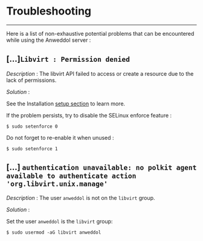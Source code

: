# Troubleshooting

----

Here is a list of non-exhaustive potential problems that can be encountered while using the Anweddol server : 

## [...]`Libvirt : Permission denied`

*Description* : The libvirt API failed to access or create a resource due to the lack of permissions.

*Solution* : 

See the Installation [setup section](installation.md) to learn more.

If the problem persists, try to disable the SELinux enforce feature : 

```
$ sudo setenforce 0
```

Do not forget to re-enable it when unused : 

```
$ sudo setenforce 1
```

## [...] `authentication unavailable: no polkit agent available to authenticate action 'org.libvirt.unix.manage'`

*Description* : The user `anweddol` is not on the `libvirt` group.

*Solution* : 

Set the user `anweddol` is the `libvirt` group:

```
$ sudo usermod -aG libvirt anweddol
```